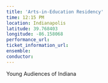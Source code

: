 ```yaml
---
title: 'Arts-in-Education Residency'
time: 12:15 PM
location: Indianapolis
latitude: 39.768403
longitude: -86.158068
performance_url: 
ticket_information_url: 
ensemble: 
conductor: 
---
```

<p>Young Audiences of Indiana</p>